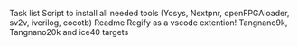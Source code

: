 Task list 
  Script to install all needed tools (Yosys, Nextpnr, openFPGAloader, sv2v, iverilog, cocotb)
  Readme 
  Regify as a vscode extention!
  Tangnano9k, Tangnano20k and ice40 targets 
  
